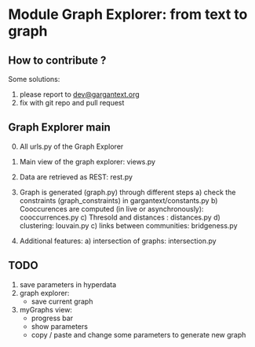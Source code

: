Module Graph Explorer: from text to graph
=========================================

## How to contribute ?
Some solutions:
1) please report to dev@gargantext.org
2) fix with git repo and pull request

## Graph Explorer main 
0) All urls.py of the Graph Explorer
1) Main view of the graph explorer:  views.py
2) Data are retrieved as REST: rest.py
3) Graph is generated (graph.py) through different steps
    a) check the constraints (graph_constraints) in gargantext/constants.py
    b) Cooccurences are computed (in live or asynchronously): cooccurrences.py
    c) Thresold and distances : distances.py
    d) clustering: louvain.py
    c) links between communities: bridgeness.py

4) Additional features:
    a) intersection of graphs: intersection.py


## TODO
1) save parameters in hyperdata
2) graph explorer: 
    * save current graph
2) myGraphs view:
    * progress bar
    * show parameters
    * copy / paste and change some parameters to generate new graph

